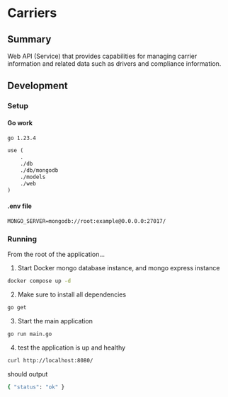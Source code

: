 # Carriers

## Summary

Web API (Service) that provides capabilities for managing carrier information and related data such as drivers and compliance information.

## Development

### Setup

#### Go work

```txt
go 1.23.4

use (
	.
	./db
	./db/mongodb
	./models
	./web
)
```

#### .env file

```dotenv
MONGO_SERVER=mongodb://root:example@0.0.0.0:27017/
```

### Running

From the root of the application...

1. Start Docker mongo database instance, and mongo express instance

```sh
docker compose up -d
```
2. Make sure to install all dependencies

```sh
go get
```

3. Start the main application

```sh
go run main.go
```

4. test the application is up and healthy

```sh
curl http://localhost:8080/
```

should output

```sh
{ "status": "ok" }
```
